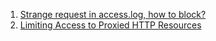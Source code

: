  1. [Strange request in access.log, how to block?](https://serverfault.com/questions/303095/strange-request-in-access-log-how-to-block)
 2. [Limiting Access to Proxied HTTP Resources](https://docs.nginx.com/nginx/admin-guide/security-controls/controlling-access-proxied-http/)
